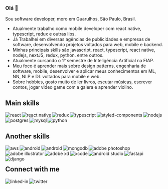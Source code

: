 ### Olá 👋
Sou software developer, moro em Guarulhos, São Paulo, Brasil.
- Atualmente trabalho como mobile developer com react native, typescript, redux e outras libs.
- Já Trabalhei em diversas agências de publicidades e empresas de software, desenvolvendo projetos voltados para web, mobile e backend. 
- Minhas principais skills são javascript, react, typescript, react native, nodejs, nextJS, redux, python. entre outros.
- Atualmente cursando o 1° semestre de Inteligência Artificial na FIAP.
- Meu foco é aprender mais sobre design patterns, engenharia de software, mobile, desenvolver e aplicar meus conhecimentos em ML, NN, NLP e DL voltados para mobile e web.
- Sobre hobbies, gosto muito de ler livros, escutar músicas, escrever contos, jogar video game com a galera e aprender violino.
<!-- 
### Hi 👋
I am a software developer from Guarulhos, Sao Paulo, Brazil.
- Currently I'm have been working as mobile developer with react native, typescript, redux and others libs.
- Working on multiple frontend and backend project using react, typescript, react native, nodejs, nextJS, redux, and others.
- Actually my focus is improve my skill as software engineer like design patterns, unit tests, and machine learning for mobile and web applications.
- I'm study of science computer and i in six semester.
- As a hobbies, i like to read book of my types, listen music and study violin.   -->

## Main skills
<img align="left" alt="react" src="https://img.shields.io/badge/react%20-%2320232a.svg?style=for-the-badge&logo=react&logoColor=%2361DAFB" />
<img align="left" alt="react native" src="https://img.shields.io/badge/react%20native%20-%2320232a.svg?style=for-the-badge&logo=react&logoColor=%2361DAFB" />
<img align="left" alt="redux" src="https://img.shields.io/badge/Redux-764ABC?style=for-the-badge&logo=redux&logoColor=white" />
<img align="left" alt="typescript" src="https://img.shields.io/badge/Typescript-3178C6?style=for-the-badge&logo=typescript&logoColor=white" />
<img align="left" alt="styled-components" src="https://img.shields.io/badge/Styled Components-DB7093?style=for-the-badge&logo=typescript&logoColor=white" />
<img align="left" alt="nodejs" src="https://img.shields.io/badge/node.js%20-%2343853D.svg?style=for-the-badge&logo=node.js&logoColor=white" />
<img align="left" alt="postgres" src="https://img.shields.io/badge/postgres-%23316192.svg?style=for-the-badge&logo=postgresql&logoColor=white" />
<img align="left" alt="mysql" src="https://img.shields.io/badge/Mysql-%234479A1?style=for-the-badge&logo=mysql&logoColor=white" />
<img align="left" alt="python" src="https://img.shields.io/badge/Python-%233776AB?style=for-the-badge&logo=python&logoColor=white" />

<br>
<br>

## Another skills
<img align="left" alt="aws" src="https://img.shields.io/badge/Amazon%20AWS-%23232F3E?logo=amazon-aws&logoColor=white&style=for-the-badge" />
<img align="left" alt="android" src="https://img.shields.io/badge/Swift-%23FE7A16?logo=Swift&logoColor=white&style=for-the-badge" />
<img align="left" alt="android" src="https://img.shields.io/badge/Android-%233DDC84?logo=android&logoColor=white&style=for-the-badge" />
<img align="left" alt="mongodb" src="https://img.shields.io/badge/MongoDB-%2347A248?logo=mongodb&logoColor=white&style=for-the-badge" />
<img align="left" alt="adobe photoshop" src="https://img.shields.io/badge/Adobe%20Photoshop-%2331A8FF?logo=adobe%20photoshop&logoColor=white&style=for-the-badge" />
<img align="left" alt="adobe illustrator" src="https://img.shields.io/badge/Adobe%20Illustrator-%23FF9A00?logo=adobe%20illustrator&logoColor=white&style=for-the-badge" />
<img align="left" alt="adobe xd" src="https://img.shields.io/badge/Adobe%20XD-%23FF61F6?logo=adobe%20xd&logoColor=white&style=for-the-badge" />
<img align="left" alt="xcode" src="https://img.shields.io/badge/XCode-%23147EFB?logo=xcode&logoColor=white&style=for-the-badge" />
<img align="left" alt="android studio" src="https://img.shields.io/badge/Android%20Studio-%3DDC84?logo=android%20studio&logoColor=white&style=for-the-badge" />
<img align="left" alt="fastapi" src="https://img.shields.io/badge/FastAPI-%23009688?logo=fastapi&logoColor=white&style=for-the-badge" />
<img align="left" alt="django" src="https://img.shields.io/badge/DJANGO%20Framework-%23009688?logo=django&logoColor=white&style=for-the-badge" />

<br>
<br>

## Connect with me
[<img align="left" alt="linked-in" src="https://img.shields.io/badge/linkedin-%230077B5.svg?&style=for-the-badge&logo=linkedin&logoColor=white" />](https://www.linkedin.com/in/jluizgomes)
[<img align="left" alt="twitter" src="https://img.shields.io/badge/twitter-%231DA1F2.svg?&style=for-the-badge&logo=twitter&logoColor=white" />](https://twitter.com/jluizgomes)
